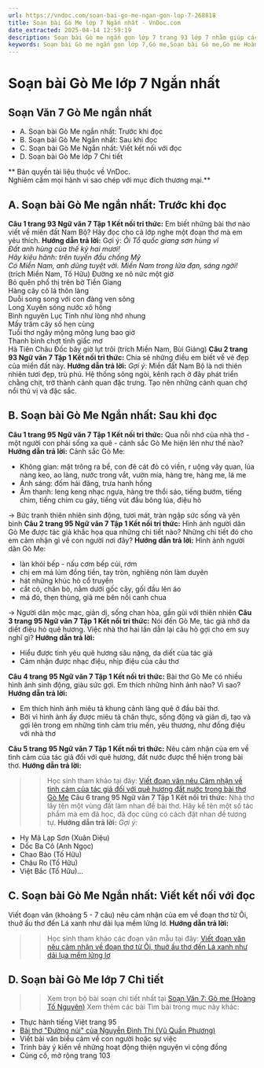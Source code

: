 ```yaml
---
url: https://vndoc.com/soan-bai-go-me-ngan-gon-lop-7-268818
title: Soạn bài Gò Me lớp 7 Ngắn nhất - VnDoc.com
date_extracted: 2025-04-14 12:59:19
description: Soạn bài Gò me ngắn gọn lớp 7 trang 93 lớp 7 nhằm giúp các em HS đạt kết quả tốt trong quá trình làm bài tập và học tập môn Ngữ văn lớp 7 sách Kết nối tri thức.
keywords: Soạn bài Gò me ngắn gọn lớp 7,Gò me,Soạn bài Gò me,Gò me Hoàng Tố Nguyên,Soạn bài Gò me trang 93,Soạn bài Gò me Hoàng Tố Nguyên,Gò me trang 93,Soạn Gò me,Soạn văn 7 Gò me,Soạn Ngữ văn 7 Gò me,Soạn bài Gò me lớp 7,Soạn Gò me lớp 7,Soạn văn Gò me,soạn văn 7,ngữ văn 7,văn 7,soan van 7,soạn văn lớp 7,ngữ văn lớp 7,ngữ văn 7 tập 1,soạn ngữ văn 7
---
```


# Soạn bài Gò Me lớp 7 Ngắn nhất
## **Soạn Văn 7 Gò Me ngắn nhất**
  * A. Soạn bài Gò Me ngắn nhất: Trước khi đọc
  * B. Soạn bài Gò Me Ngắn nhất: Sau khi đọc 
  * C. Soạn bài Gò Me Ngắn nhất: Viết kết nối với đọc 
  * D. Soạn bài Gò Me lớp 7 Chi tiết

** Bản quyền tài liệu thuộc về VnDoc.   
Nghiêm cấm mọi hành vi sao chép với mục đích thương mại.**
## **A. Soạn bài Gò Me ngắn nhất: Trước khi đọc**
**Câu 1 trang 93 Ngữ văn 7 Tập 1 Kết nối tri thức:** Em biết những bài thơ nào viết về miền đất Nam Bộ? Hãy đọc cho cả lớp nghe một đoạn thơ mà em yêu thích.
**Hướng dẫn trả lời:**
Gợi ý:
_Ôi Tổ quốc giang sơn hùng vĩ_  
 _Đất anh hùng của thế kỷ hai mươi\!_  
_Hãy kiêu hãnh: trên tuyến đầu chống Mỹ_  
 _Có Miền Nam, anh dũng tuyệt vời._
_Miền Nam trong lửa đạn, sáng ngời\!_
\(trích Miền Nam, Tố Hữu\)
Đường xe nô nức một giờ  
Bỏ quên phố thị trên bờ Tiền Giang  
Hàng cây cỏ lá thôn làng  
Duỗi song song với con đàng ven sông  
Long Xuyên sóng nước xô hồng  
Bình nguyên Lục Tỉnh như lòng nhớ nhung  
Mấy trăm cây số hẹn cùng  
Tuổi thơ ngây mộng mông lung bao giờ  
Thanh bình chợt tỉnh giấc mơ  
Hà Tiên Châu Đốc bây giờ lụt trôi
\(trích Miền Nam, Bùi Giáng\)
**Câu 2 trang 93 Ngữ văn 7 Tập 1 Kết nối tri thức:** Chia sẻ những điều em biết về vẻ đẹp của miền đất này.
**Hướng dẫn trả lời:**
_Gợi ý:_
Miền đất Nam Bộ là nơi thiên nhiên tươi đẹp, trù phú. Hệ thống sông ngòi, kênh rạch ở đây phát triển chằng chịt, trở thành cảnh quan đặc trưng. Tạo nên những cảnh quan chợ nổi thú vị và đặc sắc.
## **B. Soạn bài Gò Me Ngắn nhất: Sau khi đọc**
**Câu 1 trang 95 Ngữ văn 7 Tập 1 Kết nối tri thức:** Qua nỗi nhớ của nhà thơ - một người con phải sống xa quê - cảnh sắc Gò Me hiện lên như thế nào?
**Hướng dẫn trả lời:**
Cảnh sắc Gò Me:
  * Không gian: mặt trông ra bể, con đê cát đỏ có viền, r uộng vây quan, lúa nàng keo, ao làng, nước trong vắt, vườn mía, hàng tre, hàng me, lá me
  * Ánh sáng: đốm hải đăng, trưa hanh hồng
  * Âm thanh: leng keng nhạc ngựa, hàng tre thổi sáo, tiếng bướm, tiếng chim, tiếng chim cu gáy, tiếng vút đầu bông lúa, điệu hò

→ Bức tranh thiên nhiên sinh động, tươi mát, tràn ngập sức sống và yên bình
**Câu 2 trang 95 Ngữ văn 7 Tập 1 Kết nối tri thức:** Hình ảnh người dân Gò Me được tác giả khắc họa qua những chi tiết nào? Những chi tiết đó cho em cảm nhận gì về con người nơi đây?
**Hướng dẫn trả lời:**
Hình ảnh người dân Gò Me:
  * làn khói bếp - nấu cơm bếp củi, rơm
  * chị em má lúm đồng tiền, tay tròn, nghiêng nón làm duyên
  * hát những khúc hò cổ truyền
  * cắt cỏ, chăn bò, nằm dưới gốc cây, gối đầu lên áo
  * má đỏ, thẹn thùng, giã me bên nồi canh chua

→ Người dân mộc mạc, giản dị, sống chan hòa, gần gũi với thiên nhiên
**Câu 3 trang 95 Ngữ văn 7 Tập 1 Kết nối tri thức:** Nói đến Gò Me, tác giả nhớ da diết điệu hò quê hương. Việc nhà thơ hai lần dẫn lại câu hò gợi cho em suy nghĩ gì?
**Hướng dẫn trả lời:**
  * Hiểu được tình yêu quê hương sâu nặng, da diết của tác giả
  * Cảm nhận được nhạc điệu, nhịp điệu của câu thơ

**Câu 4 trang 95 Ngữ văn 7 Tập 1 Kết nối tri thức:** Bài thơ Gò Me có nhiều hình ảnh sinh động, giàu sức gợi. Em thích những hình ảnh nào? Vì sao?
**Hướng dẫn trả lời:**
  * Em thích hình ảnh miêu tả khung cảnh làng quê ở đầu bài thơ.
  * Bởi vì hình ảnh ấy được miêu tả chân thực, sống động và giản dị, tạo và gợi lên trong em những tình cảm trìu mến, yêu thương, như đồng điệu với nhà thơ

**Câu 5 trang 95 Ngữ văn 7 Tập 1 Kết nối tri thức:** Nêu cảm nhận của em về tình cảm của tác giả đối với quê hương, đất nước được thể hiện trong bài thơ.
**Hướng dẫn trả lời:**
>> Học sinh tham khảo tại đây: [Viết đoạn văn nêu Cảm nhận về tình cảm của tác giả đối với quê hương đất nước trong bài thơ Gò Me](<https://vndoc.com/cam-nhan-ve-tinh-cam-cua-tac-gia-doi-voi-que-huong-dat-nuoc-duoc-the-hien-trong-bai-tho-go-me-281031>)
**Câu 6 trang 95 Ngữ văn 7 Tập 1 Kết nối tri thức:** Nhà thơ lấy tên một vùng đất làm nhan đề bài thơ. Hãy kể tên một số tác phẩm mà em đã học, đã đọc cũng có cách đặt nhan đề tương tự.
**Hướng dẫn trả lời:**
_Gợi ý:_
  * Hy Mã Lạp Sơn \(Xuân Diệu\)
  * Dốc Ba Cô \(Anh Ngọc\)
  * Chao Bảo \(Tố Hữu\)
  * Châu Ro \(Tố Hữu\)
  * Việt Bắc \(Tố Hữu\)...

## **C. Soạn bài Gò Me Ngắn nhất: Viết kết nối với đọc**
Viết đoạn văn \(khoảng 5 - 7 câu\) nêu cảm nhận của em về đoạn thơ từ Ôi, thuở ấu thơ đến Lá xanh như dải lụa mềm lửng lơ.
**Hướng dẫn trả lời:**
>> Học sinh tham khảo các đoạn văn mẫu tại đây: [Viết đoạn văn nêu cảm nhận về đoạn thơ từ Ôi, thuở ấu thơ đến Lá xanh như dải lụa mềm lửng lơ](<https://vndoc.com/cam-nhan-cua-em-ve-doan-tho-tu-oi-thuo-au-tho-den-la-xanh-nhu-dai-lua-mem-lung-lo-281032>)
## **D. Soạn bài Gò Me lớp 7 Chi tiết**
>> Xem trọn bộ bài soạn chi tiết nhất tại [Soạn Văn 7: Gò me \(Hoàng Tố Nguyên\)](<https://vndoc.com/soan-bai-go-me-lop-7-268780>)
Xem thêm các bài Tìm bài trong mục này khác:
  * Thực hành tiếng Việt trang 95
  * [Bài thơ "Đường núi" của Nguyễn Đình Thi \(Vũ Quần Phương\)](</soan-bai-bai-tho-duong-nui-cua-nguyen-dinh-thi-ngan-gon-268869>)
  * Viết bài văn biểu cảm về con người hoặc sự việc
  * Trình bày ý kiến về những hoạt động thiện nguyện vì cộng đồng
  * Củng cố, mở rộng trang 103

